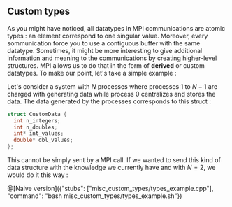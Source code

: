 ## Custom types

As you might have noticed, all datatypes in MPI communications are atomic types : an element correspond to one singular value. Moreover, every sommunication force you to use a contiguous buffer with the same datatype. Sometimes, it might be more interesting to give additional information and meaning to the communications by creating higher-level structures. MPI allows us to do that in the form of **derived** or custom datatypes. To make our point, let's take a simple example :

Let's consider a system with $`N`$ processes where processes $`1`$ to $`N-1`$ are charged with generating data while process 0 centralizes and stores the data. The data generated by the processes corresponds to this struct :

```cpp
struct CustomData {
  int n_integers;
  int n_doubles;
  int* int_values;
  double* dbl_values;
};
```

This cannot be simply sent by a MPI call. If we wanted to send this kind of data structure with the knowledge we currently have and with $`N = 2`$, we would do it this way :

@[Naive version]({"stubs": ["misc_custom_types/types_example.cpp"], "command": "bash misc_custom_types/types_example.sh"})